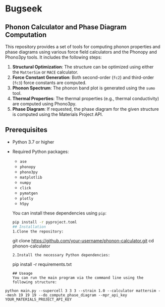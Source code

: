 # Bugseek
## Phonon Calculator and Phase Diagram Computation

This repository provides a set of tools for computing phonon properties and phase diagrams using various force field calculators and the Phonopy and Phono3py tools. It includes the following steps:

1. **Structural Optimization**: The structure can be optimized using either the `MatterSim` or `MACE` calculator.
2. **Force Constant Generation**: Both second-order (`fc2`) and third-order (`fc3`) force constants are computed.
3. **Phonon Spectrum**: The phonon band plot is generated using the `sumo` tool.
4. **Thermal Properties**: The thermal properties (e.g., thermal conductivity) are computed using Phono3py.
5. **Phase Diagram**: If requested, the phase diagram for the given structure is computed using the Materials Project API.

## Prerequisites

- Python 3.7 or higher
- Required Python packages:
  - `ase`
  - `phonopy`
  - `phono3py`
  - `matplotlib`
  - `numpy`
  - `click`
  - `pymatgen`
  - `plotly`
  - `h5py`
  
  You can install these dependencies using `pip`:

  ```bash
  pip install -r pyproject.toml
  ## Installation
  1.Clone the repository:
  ```
  git clone https://github.com/your-username/phonon-calculator.git
  cd phonon-calculator
  ```
  2.Install the necessary Python dependencies:
  ```
  pip install -r requirements.txt
  ```
  ## Useage
  You can run the main program via the command line using the following structure:
```
python main.py --supercell 3 3 3 --strain 1.0 --calculator mattersim --mesh 19 19 19 --do_compute_phase_diagram --mpr_api_key YOUR_MATERIALS_PROJECT_API_KEY
```


